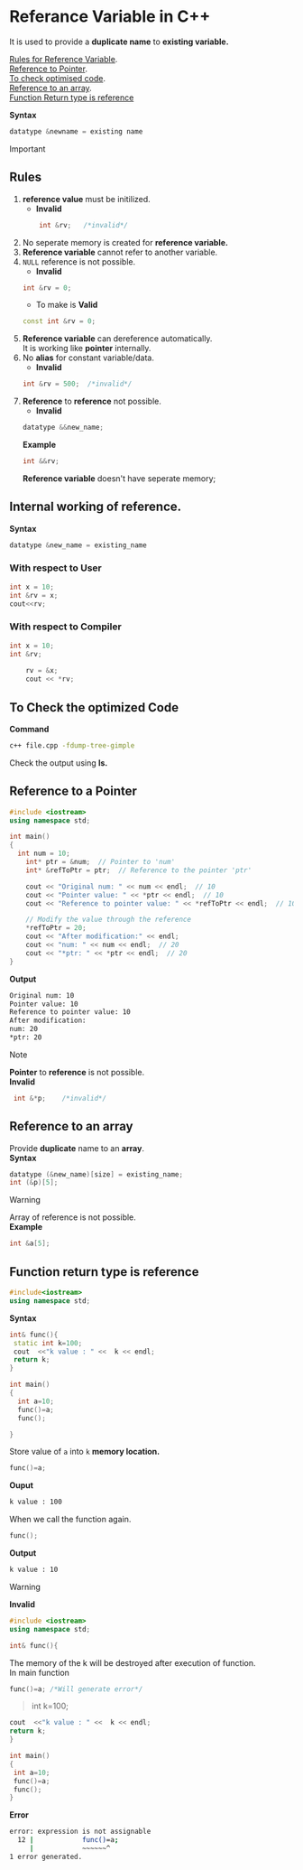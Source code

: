 # Referance Variable in C++

It is used to provide a **duplicate name** to **existing variable.**

[Rules for Reference Variable](#rules).   
[Reference to Pointer](#reference-to-a-pointer).   
[To check optimised code](#to-check-the-optimized-code).  
[Reference to an array](#reference-to-an-array).   
[Function Return type is reference](#function-return-type-is-reference)

**Syntax**  
```c++
datatype &newname = existing name
```
>[!Important]   
>## **Rules**  
>1. **reference value**  must be initilized.   
>    - **Invalid**    
>    ```c++
>        int &rv;   /*invalid*/
>    ```
>2. No seperate memory is created for **reference variable.**
>3. **Reference variable** cannot refer to another variable.
>4. `NULL` reference is not possible.
>       - **Invalid**   
>       ```c++
>       int &rv = 0;
>       ```
>       - To make is **Valid**
>       ```c++
>       const int &rv = 0;
>       ```   
>5. **Reference variable** can dereference automatically.     
> It is working like **pointer** internally.
>6. No **alias** for constant variable/data. 
>       - **Invalid**   
>       ```c++
>       int &rv = 500;  /*invalid*/
>       ```
>7. **Reference** to **reference** not possible.
>       - **Invalid**   
>       ```c++
>       datatype &&new_name;
>       ```
>       **Example**
>       ```c++
>       int &&rv;        
>       ```
>       **Reference variable** doesn't have seperate memory;    


## Internal working of reference.
**Syntax** 
```c++
datatype &new_name = existing_name
```

### With respect to User
```c++
int x = 10;
int &rv = x;
cout<<rv;
```

### With respect to Compiler
```c++
int x = 10;
int &rv;
    
    rv = &x;
    cout << *rv;
```

## To Check the optimized Code
**Command**
```sh
c++ file.cpp -fdump-tree-gimple
```
Check the output using **ls.**

## Reference to a Pointer
```c++
#include <iostream>
using namespace std;

int main()
{
  int num = 10;
    int* ptr = &num;  // Pointer to 'num'
    int* &refToPtr = ptr;  // Reference to the pointer 'ptr'

    cout << "Original num: " << num << endl;  // 10
    cout << "Pointer value: " << *ptr << endl;  // 10
    cout << "Reference to pointer value: " << *refToPtr << endl;  // 10

    // Modify the value through the reference
    *refToPtr = 20;
    cout << "After modification:" << endl;
    cout << "num: " << num << endl;  // 20
    cout << "*ptr: " << *ptr << endl;  // 20
}
```
**Output**
```sh
Original num: 10
Pointer value: 10
Reference to pointer value: 10
After modification:
num: 20
*ptr: 20
```

>[!Note]
>**Pointer** to **reference** is not possible.   
>**Invalid**
>  ```c++
>   int &*p;    /*invalid*/
>   ```

## Reference to an array
Provide **duplicate** name to an **array**.  
**Syntax**
```c++
datatype (&new_name)[size] = existing_name;
int (&p)[5];
```
> [!WARNING]  
> Array of reference is not possible.   
>**Example**  
>```c++
>int &a[5];
>```


## Function return type is **reference**

```c++
#include<iostream>
using namespace std;
```
**Syntax**
```c++
int& func(){
 static int k=100;
 cout  <<"k value : " <<  k << endl;
 return k;
}
```
```c++
int main() 
{  
  int a=10;
  func()=a;
  func();

}
```
Store value of `a` into `k` **memory location.**
```c++
func()=a;
```
**Ouput**
```sh
k value : 100
```
When we call the function again.
```c++
func();
```
**Output**
```sh
k value : 10
```
>[!Warning]  
> **Invalid**
> ```c++
> #include <iostream>
> using namespace std;
> ```
> ```c++
> int& func(){
> ```
> The memory of the k will be destroyed after execution of function.   
> In main function
> ```c++
> func()=a; /*Will generate error*/
> ```
> >int k=100;
> ```c++
> cout  <<"k value : " <<  k << endl;
> return k;
>}
>```
>```c++
> int main() 
> {  
>  int a=10;
>  func()=a;
>  func();
>}
>```
> **Error**
>```sh
>error: expression is not assignable
>   12 |            func()=a;
>      |            ~~~~~~^
>1 error generated.
>```